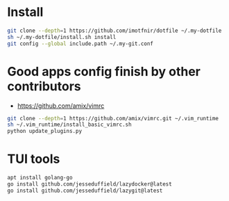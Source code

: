 # Install
```bash
git clone --depth=1 https://github.com/imotfnir/dotfile ~/.my-dotfile
sh ~/.my-dotfile/install.sh install
git config --global include.path ~/.my-git.conf
```


# Good apps config finish by other contributors
- https://github.com/amix/vimrc
```bash
git clone --depth=1 https://github.com/amix/vimrc.git ~/.vim_runtime
sh ~/.vim_runtime/install_basic_vimrc.sh
python update_plugins.py
```

# TUI tools
```bash
apt install golang-go
go install github.com/jesseduffield/lazydocker@latest
go install github.com/jesseduffield/lazygit@latest
```
